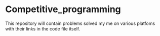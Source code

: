 # Competitive_programming

This repository will contain problems solved my me on various platfoms with their links in the code file itself.
